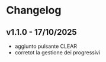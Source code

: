 Changelog
=========

v1.1.0 - 17/10/2025
---------------------------------------------------------
- aggiunto pulsante CLEAR
- corretot la gestione dei progressivi

